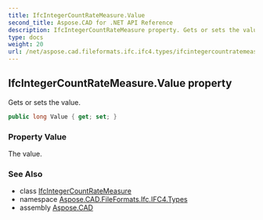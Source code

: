 ```yaml
---
title: IfcIntegerCountRateMeasure.Value
second_title: Aspose.CAD for .NET API Reference
description: IfcIntegerCountRateMeasure property. Gets or sets the value
type: docs
weight: 20
url: /net/aspose.cad.fileformats.ifc.ifc4.types/ifcintegercountratemeasure/value/
---
```

## IfcIntegerCountRateMeasure.Value property

Gets or sets the value.

```csharp
public long Value { get; set; }
```

### Property Value

The value.

### See Also

* class [IfcIntegerCountRateMeasure](../)
* namespace [Aspose.CAD.FileFormats.Ifc.IFC4.Types](../../ifcintegercountratemeasure/)
* assembly [Aspose.CAD](../../../)


